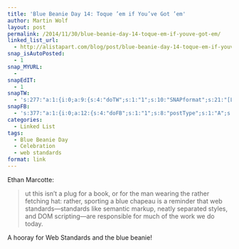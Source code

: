 ```yaml
---
title: 'Blue Beanie Day 14: Toque ’em if You’ve Got ’em'
author: Martin Wolf
layout: post
permalink: /2014/11/30/blue-beanie-day-14-toque-em-if-youve-got-em/
linked_list_url:
  - http://alistapart.com/blog/post/blue-beanie-day-14-toque-em-if-youve-got-em
snap_isAutoPosted:
  - 1
snap_MYURL:
  - 
snapEdIT:
  - 1
snapTW:
  - 's:277:"a:1:{i:0;a:9:{s:4:"doTW";s:1:"1";s:10:"SNAPformat";s:21:"[Link] %TITLE%: %URL%";s:8:"attchImg";s:1:"0";s:9:"isAutoImg";s:1:"A";s:8:"imgToUse";s:0:"";s:11:"isPrePosted";s:1:"1";s:8:"isPosted";s:1:"1";s:4:"pgID";s:18:"539075024431628288";s:5:"pDate";s:19:"2014-11-30 15:14:36";}}";'
snapFB:
  - 's:377:"a:1:{i:0;a:12:{s:4:"doFB";s:1:"1";s:8:"postType";s:1:"A";s:10:"AttachPost";s:1:"2";s:10:"SNAPformat";s:35:"New post on MartinWolf.org: %TITLE%";s:9:"isAutoImg";s:1:"A";s:8:"imgToUse";s:0:"";s:9:"isAutoURL";s:1:"A";s:8:"urlToUse";s:0:"";s:11:"isPrePosted";s:1:"1";s:8:"isPosted";s:1:"1";s:4:"pgID";s:31:"711305895599362_804420522954565";s:5:"pDate";s:19:"2014-11-30 15:14:41";}}";'
categories:
  - Linked List
tags:
  - Blue Beanie Day
  - Celebration
  - web standards
format: link
---
```

<p class="linked-list-quote-author">
  Ethan Marcotte:
</p>

> ut this isn’t a plug for a book, or for the man wearing the rather fetching hat: rather, sporting a blue chapeau is a reminder that web standards—standards like semantic markup, neatly separated styles, and DOM scripting—are responsible for much of the work we do today.

A hooray for Web Standards and the blue beanie!